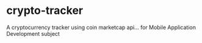 # crypto-tracker
A cryptocurrency tracker using coin marketcap api... for Mobile Application Development subject
